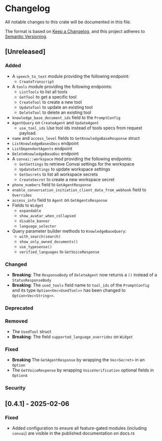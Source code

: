 # Changelog
All notable changes to this crate will be documented in this file.

The format is based on [Keep a Changelog](https://keepachangelog.com/en/1.0.0/),
and this project adheres to [Semantic Versioning](https://semver.org/spec/v2.0.0.html).

## [Unreleased]

### Added
- A `speech_to_text` module providing the following endpoint:
  - `CreateTranscript`
- A `tools` module providing the following endpoints:
  - `ListTools` to list all tools
  - `GetTool` to get a specific tool
  - `CreateTool` to create a new tool
  - `UpdateTool` to update an existing tool
  - `DeleteTool` to delete an existing tool
- `knowledge_base_document_ids` field to the `PromptConfig`
- `AgentQuery` on `CreateAgent` and `UpdateAgent`
  - `use_tool_ids` Use tool ids instead of tools specs from request payload.   
- `name` and `access_level` fields to `GetKnowledgeBaseResponse` struct
- `ListKnowledgeBasesDocs` endpoint
- `ListDependentAgents` endpoint
- `DeleteKnowledgeBaseDoc` endpoint
- A `convai::workspace` mod providing the following endpoints:
  - `GetSettings` to retrieve Convai settings for the workspace
  - `UpdateSettings` to update workspace settings
  - `GetSecrets` to list all workspace secrets
  - `CreateSecret` to create a new workspace secret
- `phone_numbers` field to `GetAgentResponse`
- `enable_conversation_initiation_client_data_from_webhook` field to `Overrides`
- `access_info` field to `Agent` on `GetAgentsResponse`
- Fields to `Widget`
  - `expandable`
  - `show_avatar_when_collapsed`
  - `disable_banner`
  - `language_selector`
- Query parameter builder methods to `KnowledgeBaseQuery`:
  - `with_search(search)`
  - `show_only_owned_documents()`
  - `use_typesense()`
  - `verified_languages` to `GetVoiceResponse`

### Changed
- **Breaking**: The `ResponseBody` of `DeleteAgent` now returns a `()` instead of a `StatusResponseBody`
- **Breaking**: The `used_tools` field name to `tool_ids` of the `PromptConfig` and its type `Option<Vec<UsedTool>>` 
  has been changed to `Option<Vec<String>>`. 
### Deprecated
### Removed
- The `UsedTool` struct
- **Breaking**: The field `supported_language_overrides` on `Widget`
### Fixed
- **Breaking** The `GetAgentResponse` by wrapping the `Vec<Secret>` in an `Option`
- The `GetVoiceResponse` by wrapping `VoiceVerification` optional fields in `Option`s 
### Security

## [0.4.1] - 2025-02-06
### Fixed
- Added configuration to ensure all feature-gated modules (including `convai`) are visible in the published documentation on docs.rs